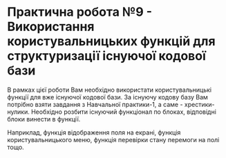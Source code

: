# Практична робота №9 - Використання користувальницьких функцій для структуризації існуючої кодової бази

В рамках цієї роботи Вам необхідно використати користувальницькі функції для вже існуючої кодової бази.
За існуючу кодову базу Вам потрібно взяти завдання з Навчальної практики-1, а саме - хрестики-нулики. Необхідно розбити існуючий функціонал по блоках, відповідні блоки винести в функції.

Наприклад, функція відображення поля на екрані, функція користувальницького меню, функція перевірки стану перемоги на полі тощо.
